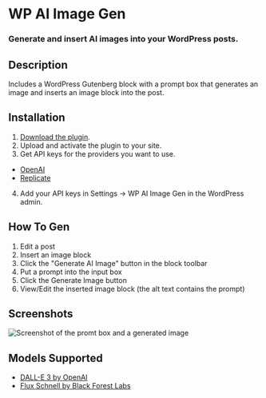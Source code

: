 # WP AI Image Gen
### Generate and insert AI images into your WordPress posts.

## Description
Includes a WordPress Gutenberg block with a prompt box that generates an image and inserts an image block into the post.

## Installation
1. [Download the plugin](https://github.com/jacobschweitzer/wp-ai-image-gen/archive/refs/heads/main.zip).
2. Upload and activate the plugin to your site.
3. Get API keys for the providers you want to use.
- [OpenAI](https://platform.openai.com/settings/profile?tab=api-keys)
- [Replicate](https://replicate.com/account/api-tokens)
4. Add your API keys in Settings -> WP AI Image Gen in the WordPress admin.

## How To Gen
1. Edit a post
2. Insert an image block
3. Click the "Generate AI Image" button in the block toolbar
4. Put a prompt into the input box
5. Click the Generate Image button
6. View/Edit the inserted image block (the alt text contains the prompt)

## Screenshots
![Screenshot of the promt box and a generated image](https://github.com/jacobschweitzer/wp-ai-image-gen/blob/main/assets/screenshot.png)

## Models Supported
- [DALL-E 3 by OpenAI](https://openai.com/index/dall-e-3/)
- [Flux Schnell by Black Forest Labs](https://replicate.com/black-forest-labs/flux-schnell)